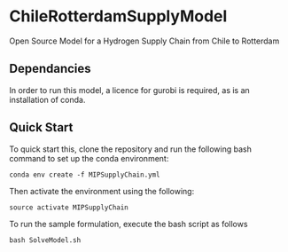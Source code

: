 # ChileRotterdamSupplyModel
Open Source Model for a Hydrogen Supply Chain from Chile to Rotterdam

## Dependancies
In order to run this model, a licence for gurobi is required, as is an installation of conda. 

## Quick Start
To quick start this, clone the repository and run the following bash command to set up the conda environment:

```
conda env create -f MIPSupplyChain.yml
```

Then activate the environment using the following:

```
source activate MIPSupplyChain
```
To run the sample formulation, execute the bash script as follows

```
bash SolveModel.sh
```
